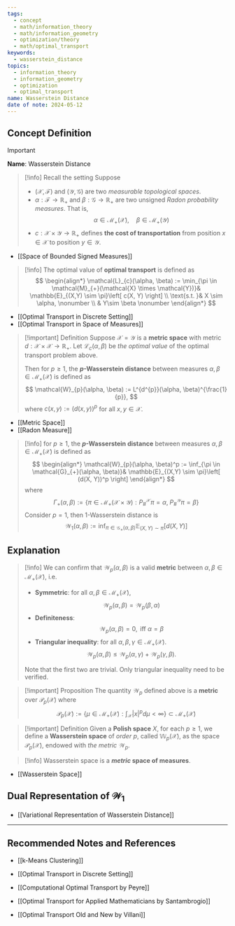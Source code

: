 ```yaml
---
tags:
  - concept
  - math/information_theory
  - math/information_geometry
  - optimization/theory
  - math/optimal_transport
keywords:
  - wasserstein_distance
topics:
  - information_theory
  - information_geometry
  - optimization
  - optimal_transport
name: Wasserstein Distance
date of note: 2024-05-12
---
```


## Concept Definition

>[!important]
>**Name**: Wasserstein Distance

>[!info] Recall the setting
>Suppose 
>- $(\mathcal{X}, \mathscr{F})$ and $(\mathcal{Y}, \mathscr{G})$ are two *measurable topological spaces*. 
>- $\alpha: \mathscr{F} \to \mathbb{R}_{+}$ and $\beta: \mathscr{G} \to \mathbb{R}_{+}$ are two unsigned *Radon probability measures*. That is, 
>  $$
>  \alpha \in \mathcal{M}_{+}(\mathcal{X}), \quad \beta \in \mathcal{M}_{+}(\mathcal{Y})
> $$
>- $c: \mathcal{X} \times \mathcal{Y} \to \mathbb{R}_{+}$ defines **the cost of transportation** from position $x\in \mathcal{X}$ to position $y \in \mathcal{Y}$.

- [[Space of Bounded Signed Measures]]

>[!info]
>The optimal value of **optimal transport** is defined as 
>$$
>\begin{align*}
>\mathcal{L}_{c}(\alpha, \beta) := \min_{\pi \in \mathcal{M}_{+}(\mathcal{X} \times \mathcal{Y})}& \mathbb{E}_{(X,Y) \sim \pi}\left[ c(X, Y) \right]  \\
> \text{s.t. }&  X \sim \alpha,  \nonumber \\
> & Y\sim \beta  \nonumber
>\end{align*}
>$$

- [[Optimal Transport in Discrete Setting]]
- [[Optimal Transport in Space of Measures]]

>[!important] Definition
>Suppose $\mathcal{X} = \mathcal{Y}$  is a **metric space** with metric $d: \mathcal{X} \times \mathcal{X} \to \mathbb{R}_{+}$. Let $\mathcal{L}_{c}(\alpha, \beta)$ be *the optimal value* of the optimal transport problem above. 
>
>Then for $p \ge 1$, the **$p$-Wasserstein distance**  between measures $\alpha, \beta \in \mathcal{M}_{+}(\mathcal{X})$ is defined as 
>$$
>\mathcal{W}_{p}(\alpha, \beta) := L^{d^{p}}(\alpha, \beta)^{\frac{1}{p}},
>$$ 
>where $c(x, y) := (d(x, y))^p$ for all $x, y \in \mathcal{X}$.

- [[Metric Space]]
- [[Radon Measure]]

>[!info]
>for $p \ge 1$, the **$p$-Wasserstein distance**  between measures $\alpha, \beta \in \mathcal{M}_{+}(\mathcal{X})$ is defined as 
>$$
>\begin{align*}
>\mathcal{W}_{p}(\alpha, \beta)^p := \inf_{\pi \in \mathcal{G}_{+}(\alpha, \beta)}& \mathbb{E}_{(X,Y) \sim \pi}\left[ (d(X, Y))^p \right]  
>\end{align*}
>$$
>where
>$$
>  \Gamma_{+}(\alpha, \beta) := \left\{ \pi \in \mathcal{M}_{+}(\mathcal{X} \times \mathcal{Y}): P_{\#}^{\mathcal{X}} \pi = \alpha, \; P_{\#}^{\mathcal{Y}} \pi = \beta  \right\}
>$$ 
>Consider $p=1$, then $1$-Wasserstein distance is
>$$
>\mathcal{W}_{1}(\alpha, \beta) := \inf_{\pi \in \mathcal{G}_{+}(\alpha, \beta)} \mathbb{E}_{(X,Y) \sim \pi}\left[ d(X, Y) \right]  
>$$

## Explanation

>[!info] 
>We can confirm that $\mathcal{W}_{p}(\alpha, \beta)$ is a valid **metric** between $\alpha, \beta \in \mathcal{M}_{+}(\mathcal{X})$, i.e. 
> 
> - **Symmetric**: for all $\alpha, \beta \in  \mathcal{M}_{+}(\mathcal{X})$, 
>   $$\mathcal{W}_{p}(\alpha, \beta) = \mathcal{W}_{p}( \beta, \alpha)$$
> - **Definiteness**: $$\mathcal{W}_{p}(\alpha, \beta) = 0, \text{ iff } \alpha = \beta$$
> - **Triangular inequality**:  for all $\alpha, \beta, \gamma \in \mathcal{M}_{+}(\mathcal{X})$. 
>   $$\mathcal{W}_{p}(\alpha, \beta)  \le \mathcal{W}_{p}(\alpha, \gamma)  + \mathcal{W}_{p}(\gamma, \beta).$$
> 
> Note that the first two are trivial. Only triangular inequality need to be verified.
  

>[!important] Proposition
>The quantity $\mathcal{W}_{p}$ defined above is a **metric** over $\mathscr{P}_{p}(\mathcal{X})$ where 
>$$
>\mathscr{P}_{p}(\mathcal{X}) := \left\{ \mu \in \mathcal{M}_{+}(\mathcal{X}): \int_{\mathcal{X}} |x|^p d\mu < \infty  \right\} \subset \mathcal{M}_{+}(\mathcal{X})
>$$

>[!important] Definition
>Given a **Polish space** $X$, for each $p \ge 1$, we define a **Wasserstein space** of *order $p$*, called $\mathbb{W}_{p}(\mathcal{X})$, as the space $\mathscr{P}_{p}(\mathcal{X})$, endowed with *the metric* $\mathcal{W}_{p}.$

>[!info]
>Wasserstein space is a **_metric_ space of measures**.

- [[Wasserstein Space]]


## Dual Representation of $\mathcal{W}_{1}$

- [[Variational Representation of Wasserstein Distance]]





-----------
##  Recommended Notes and References


- [[k-Means Clustering]]
- [[Optimal Transport in Discrete Setting]]


- [[Computational Optimal Transport by Peyre]]
- [[Optimal Transport for Applied Mathematicians by Santambrogio]]
- [[Optimal Transport Old and New by Villani]]
